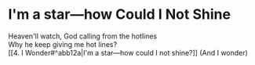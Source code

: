 # I'm a star—how Could I Not Shine

Heaven'll watch, God calling from the hotlines  
Why he keep giving me hot lines?  
[[4. I Wonder#^abb12a|I'm a star—how could I not shine?]] (And I wonder)  
